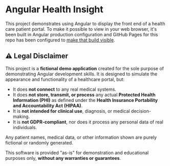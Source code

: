 # Angular Health Insight

This project demonstrates using Angular to display the front end of a health care patient portal.
To make it possible to view in your web browser, it's been built in Angular production configuration and GitHub Pages for this repo has been configured to [make that build visible](https://bigbadbleucheese.github.io/Angular-Health-Insight/).

## ⚠️ Legal Disclaimer

This project is a **fictional demo application** created for the sole purpose of demonstrating Angular development skills. It is designed to simulate the appearance and functionality of a healthcare portal, but:

- It does **not connect** to any real medical systems.
- It does **not store, transmit, or process** any actual **Protected Health Information (PHI)** as defined under the **Health Insurance Portability and Accountability Act (HIPAA)**.
- It is **not intended for clinical use**, diagnosis, or medical decision-making.
- It is **not GDPR-compliant**, nor does it process any personal data of real individuals.

Any patient names, medical data, or other information shown are purely fictional or randomly generated.

This software is provided "as-is" for demonstration and educational purposes only, **without any warranties or guarantees**.
